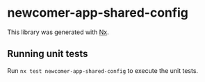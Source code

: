 # newcomer-app-shared-config

This library was generated with [Nx](https://nx.dev).

## Running unit tests

Run `nx test newcomer-app-shared-config` to execute the unit tests.
